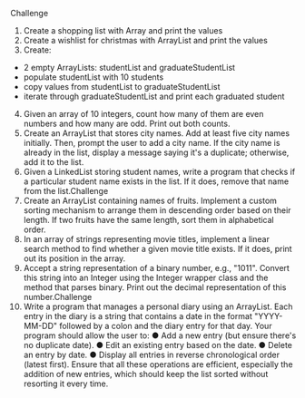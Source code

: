 Challenge 


1. Create a shopping list with Array and print the values
2. Create a wishlist for christmas with ArrayList and print the values
3. Create:
- 2 empty ArrayLists: studentList and graduateStudentList 
- populate studentList with 10 students
- copy values from studentList to graduateStudentList 
- iterate through graduateStudentList and print each graduated student
4. Given an array of 10 integers, count how many of them are even numbers and how many are odd. Print out both counts.
5. Create an ArrayList that stores city names. Add at least five city names initially. Then, prompt the user to add a city name. If the city name is already in the list, display a message saying it's a duplicate; otherwise, add it to the list.
6. Given a LinkedList storing student names, write a program that checks if a particular student name exists in the list. If it does, remove that name from the list.Challenge
7. Create an ArrayList containing names of fruits. Implement a custom sorting mechanism to arrange them in descending order based on their
   length. If two fruits have the same length, sort them in alphabetical order.
8. In an array of strings representing movie titles, implement a linear search method to find whether a given movie title exists. If it does, print
   out its position in the array.
9. Accept a string representation of a binary number, e.g., "1011". Convert this string into an Integer using the Integer wrapper class and the
   method that parses binary. Print out the decimal representation of this number.Challenge
10. Write a program that manages a personal diary using an ArrayList. Each entry in the diary is a string that contains a date in the format "YYYY-MM-DD" followed by a colon and the diary entry for that day. Your program should allow the user to: ● Add a new entry (but ensure there's no duplicate date). ● Edit an existing entry based on the date. ● Delete an entry by date. ● Display all entries in reverse chronological order (latest first).
    Ensure that all these operations are efficient, especially the addition of new entries, which should keep the list sorted without resorting it every time.